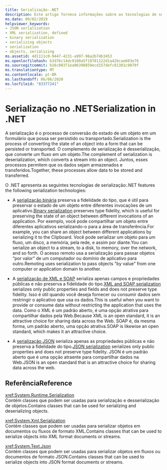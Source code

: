 ```yaml
---
title: Serialização-.NET
description: Este artigo fornece informações sobre as tecnologias de serialização do .NET, incluindo serialização binária, serialização de XML e SOAP e serialização JSON.
ms.date: 09/02/2019
helpviewer_keywords:
- JSON serialization
- XML serialization, defined
- binary serialization
- serializing objects
- serialization
- objects, serializing
ms.assetid: 4d1111c0-9447-4231-a997-96a2b74b3453
ms.openlocfilehash: b3d76c14dc9180a5f19781122d1a42bcae603e76
ms.sourcegitcommit: b16c00371ea06398859ecd157defc81301c9070f
ms.translationtype: MT
ms.contentlocale: pt-BR
ms.lasthandoff: 06/06/2020
ms.locfileid: "83377241"
---
```

# <a name="serialization-in-net"></a><span data-ttu-id="f5bbf-103">Serialização no .NET</span><span class="sxs-lookup"><span data-stu-id="f5bbf-103">Serialization in .NET</span></span>

<span data-ttu-id="f5bbf-104">A serialização é o processo de conversão do estado de um objeto em um formulário que possa ser persistido ou transportado.</span><span class="sxs-lookup"><span data-stu-id="f5bbf-104">Serialization is the process of converting the state of an object into a form that can be persisted or transported.</span></span> <span data-ttu-id="f5bbf-105">O complemento de serialização é desserialização, que converte um fluxo em um objeto.</span><span class="sxs-lookup"><span data-stu-id="f5bbf-105">The complement of serialization is deserialization, which converts a stream into an object.</span></span> <span data-ttu-id="f5bbf-106">Juntos, esses processos permitem que os dados sejam armazenados e transferidos.</span><span class="sxs-lookup"><span data-stu-id="f5bbf-106">Together, these processes allow data to be stored and transferred.</span></span>  
  
<span data-ttu-id="f5bbf-107">O .NET apresenta as seguintes tecnologias de serialização:</span><span class="sxs-lookup"><span data-stu-id="f5bbf-107">.NET features the following serialization technologies:</span></span>  
  
- <span data-ttu-id="f5bbf-108">A [serialização binária](binary-serialization.md) preserva a fidelidade do tipo, que é útil para preservar o estado de um objeto entre diferentes invocações de um aplicativo.</span><span class="sxs-lookup"><span data-stu-id="f5bbf-108">[Binary serialization](binary-serialization.md) preserves type fidelity, which is useful for preserving the state of an object between different invocations of an application.</span></span> <span data-ttu-id="f5bbf-109">Por exemplo, você pode compartilhar um objeto entre diferentes aplicativos serializando-o para a área de transferência.</span><span class="sxs-lookup"><span data-stu-id="f5bbf-109">For example, you can share an object between different applications by serializing it to the Clipboard.</span></span> <span data-ttu-id="f5bbf-110">Você pode serializar um objeto para um fluxo, um disco, a memória, pela rede, e assim por diante.</span><span class="sxs-lookup"><span data-stu-id="f5bbf-110">You can serialize an object to a stream, to a disk, to memory, over the network, and so forth.</span></span> <span data-ttu-id="f5bbf-111">O acesso remoto usa a serialização para passar objetos “por valor” de um computador ou domínio de aplicativo para outro.</span><span class="sxs-lookup"><span data-stu-id="f5bbf-111">Remoting uses serialization to pass objects "by value" from one computer or application domain to another.</span></span>  
  
- <span data-ttu-id="f5bbf-112">A [serialização de XML e SOAP](xml-and-soap-serialization.md) serializa apenas campos e propriedades públicas e não preserva a fidelidade do tipo.</span><span class="sxs-lookup"><span data-stu-id="f5bbf-112">[XML and SOAP serialization](xml-and-soap-serialization.md) serializes only public properties and fields and does not preserve type fidelity.</span></span> <span data-ttu-id="f5bbf-113">Isso é útil quando você deseja fornecer ou consumir dados sem restringir o aplicativo que usa os dados.</span><span class="sxs-lookup"><span data-stu-id="f5bbf-113">This is useful when you want to provide or consume data without restricting the application that uses the data.</span></span> <span data-ttu-id="f5bbf-114">Como o XML é um padrão aberto, é uma opção atrativa para compartilhar dados pela Web.</span><span class="sxs-lookup"><span data-stu-id="f5bbf-114">Because XML is an open standard, it is an attractive choice for sharing data across the Web.</span></span> <span data-ttu-id="f5bbf-115">SOAP é, da mesma forma, um padrão aberto, uma opção atrativa.</span><span class="sxs-lookup"><span data-stu-id="f5bbf-115">SOAP is likewise an open standard, which makes it an attractive choice.</span></span>  
  
- <span data-ttu-id="f5bbf-116">A [serialização JSON](system-text-json-overview.md) serializa apenas as propriedades públicas e não preserva a fidelidade do tipo.</span><span class="sxs-lookup"><span data-stu-id="f5bbf-116">[JSON serialization](system-text-json-overview.md) serializes only public properties and does not preserve type fidelity.</span></span> <span data-ttu-id="f5bbf-117">JSON é um padrão aberto que é uma opção atraente para compartilhar dados na Web.</span><span class="sxs-lookup"><span data-stu-id="f5bbf-117">JSON is an open standard that is an attractive choice for sharing data across the web.</span></span>

## <a name="reference"></a><span data-ttu-id="f5bbf-118">Referência</span><span class="sxs-lookup"><span data-stu-id="f5bbf-118">Reference</span></span>

<xref:System.Runtime.Serialization>  
<span data-ttu-id="f5bbf-119">Contém classes que podem ser usadas para serialização e desserialização de objetos.</span><span class="sxs-lookup"><span data-stu-id="f5bbf-119">Contains classes that can be used for serializing and deserializing objects.</span></span>
  
<xref:System.Xml.Serialization>  
<span data-ttu-id="f5bbf-120">Contém classes que podem ser usadas para serializar objetos em documentos ou fluxos de formato XML.</span><span class="sxs-lookup"><span data-stu-id="f5bbf-120">Contains classes that can be used to serialize objects into XML format documents or streams.</span></span>

<xref:System.Text.Json>  
<span data-ttu-id="f5bbf-121">Contém classes que podem ser usadas para serializar objetos em fluxos ou documentos de formato JSON.</span><span class="sxs-lookup"><span data-stu-id="f5bbf-121">Contains classes that can be used to serialize objects into JSON format documents or streams.</span></span>
